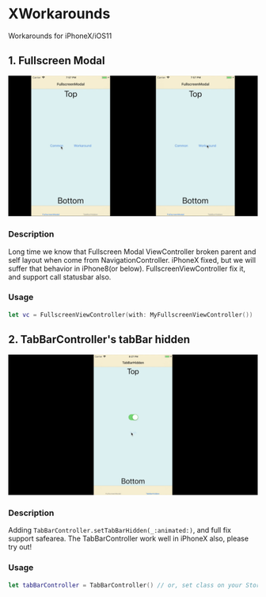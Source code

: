 # XWorkarounds

Workarounds for iPhoneX/iOS11

## 1. Fullscreen Modal
![](https://github.com/tarunon/XWorkarounds/blob/master/Readme/fullscreen_modal.gif)
### Description
Long time we know that Fullscreen Modal ViewController broken parent and self layout when come from NavigationController.
iPhoneX fixed, but we will suffer that behavior in iPhone8(or below).
FullscreenViewController fix it, and support call statusbar also.

### Usage
```swift
let vc = FullscreenViewController(with: MyFullscreenViewController())
```

## 2. TabBarController's tabBar hidden
![](https://github.com/tarunon/XWorkarounds/blob/master/Readme/tabbar_hidden.gif)
### Description
Adding `TabBarController.setTabBarHidden(_:animated:)`, and full fix support safearea.
The TabBarController work well in iPhoneX also, please try out!

### Usage
```swift
let tabBarController = TabBarController() // or, set class on your Storyboard.
```
